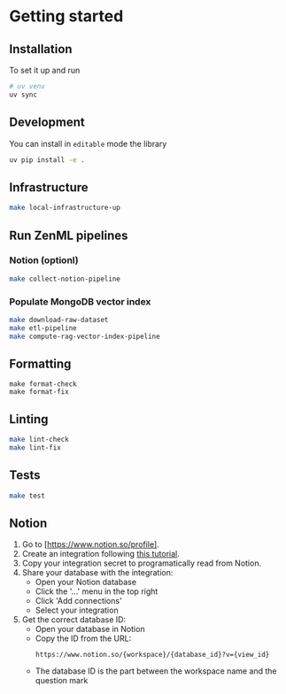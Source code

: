 # Getting started

## Installation

To set it up and run

```bash
# uv venv
uv sync
```

## Development

You can install in `editable` mode the library

```bash
uv pip install -e .
```


## Infrastructure

```bash
make local-infrastructure-up
```


## Run ZenML pipelines

### Notion (optionl)
```bash
make collect-notion-pipeline
```

### Populate MongoDB vector index

```bash
make download-raw-dataset
make etl-pipeline
make compute-rag-vector-index-pipeline
```

## Formatting

```
make format-check
make format-fix
```

## Linting

```bash
make lint-check
make lint-fix
```

## Tests

```bash
make test
```

## Notion

1. Go to [https://www.notion.so/profile].
2. Create an integration following [this tutorial](https://developers.notion.com/docs/authorization).
3. Copy your integration secret to programatically read from Notion.
4. Share your database with the integration:
   - Open your Notion database
   - Click the '...' menu in the top right
   - Click 'Add connections'
   - Select your integration
5. Get the correct database ID:
   - Open your database in Notion
   - Copy the ID from the URL: 
     ```
     https://www.notion.so/{workspace}/{database_id}?v={view_id}
     ```
   - The database ID is the part between the workspace name and the question mark